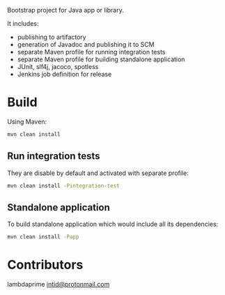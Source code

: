 Bootstrap project for Java app or library.

It includes:

- publishing to artifactory
- generation of Javadoc and publishing it to SCM
- separate Maven profile for running integration tests
- separate Maven profile for building standalone application
- JUnit, slf4j, jacoco, spotless
- Jenkins job definition for release

# Build

Using Maven:

``` bash
mvn clean install
```

## Run integration tests

They are disable by default and activated with separate profile:

``` bash
mvn clean install -Pintegration-test
```

## Standalone application

To build standalone application which would include all its dependencies:

``` bash
mvn clean install -Papp
```

# Contributors

lambdaprime <intid@protonmail.com>
